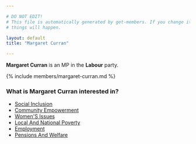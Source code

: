 ```yaml
---

# DO NOT EDIT!
# This file is automatically generated by get-members. If you change it, bad
# things will happen.

layout: default
title: "Margaret Curran"

---
```


**Margaret Curran** is an MP in the **Labour** party.

{% include members/margaret-curran.md %}

### What is Margaret Curran interested in?


* [Social Inclusion](/interests/social-inclusion.html)
* [Community Empowerment](/interests/community-empowerment.html)
* [Women'S Issues](/interests/womens-issues.html)
* [Local And National Poverty](/interests/local-and-national-poverty.html)
* [Employment](/interests/employment.html)
* [Pensions And Welfare](/interests/pensions-and-welfare.html)
